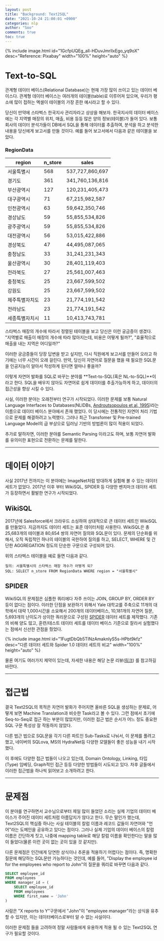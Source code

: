 ```yaml
---
layout: post
title: "Background: Text2SQL"
date: "2021-10-24 21:00:01 +0900"
categories: nlp
author: "Soo"
comments: true
toc: true
---
```


{% include image.html id="1GcfpUQEg_all-HDuvJmrIlxEgo_yq9oX" desc="Reference: Pixabay" width="100%" height="auto" %}

# Text-to-SQL

관계형 데이터 베이스(Relational Database)는 현재 가장 많이 쓰이고 있는 데이터 베이스다. 관계형 데이터 베이스는 여러개의 테이블(table)로 이루어져 있으며, 우리가 평소에 많이 접하는 엑셀이 테이블의 가장 흔한 예시라고 할 수 있다. 

당신이 만약에 스타벅스 한국지사 관리자라고 상상을 해보자. 한국지사의 데이터 베이스에는 각 지역별 매장의 위치, 매출, 비용 등등 많은 양의 정보(테이블)가 들어 있다. 보통 회사의 데이터 분석가들이 DB에서 SQL을 통해 데이터를 추출하여, 분석을 하고 분석한 내용을 당신에게 보고서를 만들 것이다. 예를 들어 보고서에서 다음과 같은 테이블을 보았다.

### RegionData

|region|n_store|sales|
|---|---|---|
|서울특별시|568|537,727,860,697|
|경기도|361|341,760,136,816|
|부산광역시|127|120,231,405,473|
|대구광역시|71|67,215,982,587|
|인천광역시|63|59,642,350,746|
|경상남도|59|55,855,534,826|
|광주광역시|59|55,855,534,826|
|대전광역시|56|53,015,422,886|
|경상북도|47|44,495,087,065|
|충청남도|33|31,241,231,343|
|울산광역시|30|28,401,119,403|
|전라북도|27|25,561,007,463|
|충청북도|25|23,667,599,502|
|강원도|25|23,667,599,502|
|제주특별자치도|23|21,774,191,542|
|전라남도|23|21,774,191,542|
|세종특별자치시|11|10,413,743,781|

스타벅스 매장의 개수에 따라서 정렬된 테이블을 보고 당신은 이런 궁금증이 생겼다. "지역별로 매출이 매장의 개수에 따라 많아지는데, 비용은 어떻게 될까?", "효율적으로 매출을 내는 지역은 어디일까?" 

이러한 궁금증들이 당장 답변을 받고 싶지만, 다시 직원에게 보고서를 만들어 오라고 하기에는 너무 시간이 오래 걸린다. 만약, 당신이 자연어로 질문을 했을 때 필요한 SQL문을 인공지능이 알아서 작성하게 된다면 얼마나 좋을까?

이렇게 자연어 발화를 SQL로 바꾸는 분야를 **Text-to-SQL(혹은 NL-to-SQL)**이라고 한다. SQL을 배우지 않아도 자연어로 쉽게 데이터를 추출가능하게 하고, 데이터의 접근성을 향상 시킬 수 있다. 

사실, 이러한 분야는 오래전부터 연구가 시작되었다. 이러한 문제를 보통 Natural Language Interfaces to Databases(NLIDBs, [Androutsopoulos et al, 1995](https://arxiv.org/abs/cmp-lg/9503016))라는 이름으로 데이터 베이스 분야에서 존재 했었다. 이 당시에는 전통적인 자연어 처리 기법으로 문제를 해결하려고 노력했다. 그러나 최근 Transfomer 및 Pre-trained Language Model의 급 부상으로 딥러닝 기반의 방법론이 많이 적용이 되었다.

추가로 말하자면, 이러한 분야를 Semantic Parsing 이라고도 하며, 보통 자연어 발화를 유의미한 표현으로 전환하는 문제를 말한다.

---

# 데이터 이야기

사실 2017년 전까지는 이 분야에는 ImageNet처럼 방대하게 실험해 볼 수 있는 데이터 세트가 없었다. 2017년 이후 부터 WikiSQL, SPIDER 등 다양한 벤치마크 데이터 세트가 등장하면서 활발한 연구가 시작되었다.

## WikiSQL

2017년에 Salesforce에서 크라우드 소싱하여 상대적으로 큰 데이터 세트인 WikiSQL를 만들었다. 지금까지도 데이터 세트는 표준 데이터처럼 사용한다. WikiSQL은 총 25,683개의 테이블과 80,654 쌍의 자연어 질의와 SQL문이 있다. 문제의 단순화를 위해서, 오직 독립적인 하나의 테이블의 국한하여 질의를 하고, SELECT, WHERE 및 간단한 AGGREGATION 정도의 단순한 구문으로 구성되어 있다. 

위의 스타벅스 테이블을 예로 들면 다음과 같다. 

```
질의: 서울특별시의 스타벅스 매장 개수가 어떻게 되?
SQL: SELECT n_store FROM RegionData WHERE region = "서울특별시"
```

## SPIDER

WikiSQL의 문제점은 심플한 쿼리에다 자주 쓰이는 JOIN, GROUP BY, ORDER BY 등이 없다는 점이다. 이러한 단점을 보완하기 위해서 Yale 대학교를 주축으로 11개의 대학에서 대략 1,000시간을 소요해서 200개의 데이터베이스, 10,181개의 자연어 질문, 5,693개의 난이도가 상이한 쿼리문으로 구성된 [SPIDER](https://yale-lily.github.io/spider) 데이터 세트를 제작했다. 기존의 비해 양도 많고, 훈련/테스트 데이터 세트를 데이터 베이스 기준으로 잘라서 실험했다는 점에서 신선한 관점을 줬었다.

{% include image.html id="1FugtDbQb5TINzAmaknIyS5s-HPbt9kfz" desc="다른 데이터 세트와 Spider 1.0 데이터 세트의 비교" width="100%" height="auto" %}

물론 여기도 여러가지 제약이 있는데, 자세한 내용은 해당 논문 리뷰([링크](https://github.com/simonjisu/Text2SQL/blob/main/MD/01.md)) 를 참고하길 바란다.

---

# 접근법

결국 Text2SQL의 목적은 자연어 발화가 주어지면 올바른 SQL을 생성하는 문제로, 어떻게 보면 Machine Translation과 비슷한 Task라고 볼 수 있다. 그런 점에서 초기에 Seq-to-Seq로 접근 하는 부분이 많았지만, 이러한 접근 법은 순서가 어느 정도 중요한 SQL 구문 특성상 잘 작동하지 않았다. 

다른 법근 법으로 SQL문을 각기 다른 파트인 Sub-Tasks로 나눠서, 이 문제를 풀려고 했고, 네이버의 SQLova, MS의 HydraNet등 다양한 모델들이 좋은 성능을 내기 시작했다. 

이 후에도 다양한 접근 법들이 나오고 있는데, Domain Ontology, Linking, 타입(Type) 임베딩, Graph적인 접근 등등 다양한 방법들이 시도되고 있다. 차후 글들에서 이러한 접근법을 하나씩 읽어보고 소개하려고 한다.

---

# 문제점

이 분야를 연구하면서 교수님으로부터 제일 많이 들었던 소리는 실제 기업의 데이터 베이스가 주어진 데이터 세트처럼 아름답지가 않다고 한다. 무슨 말인가 했는데, Text2SQL의 핵심중 하나는 사실 테이블의 칼럼 이름과 레코드 값들이 자연어와 "언어"라는 도메인을 공유하고 있다는 점이다. 그러나 실제 기업의 데이터 베이스의 칼럼 이름은 간단하게 짓고, 나중에 mapping table로 해당 칼럼 이름을 확인한다는 말을 많이 들었다(물론 이런 곳이 없는 곳이 있을 것 같지만).

다른 문제점은 인간에게 당연한 상식이나 추론을 적용하기 어렵다는 점이다. 즉, 명확한 질문에 해당하는 SQL문만 가능하다는 것인데, 예를 들어, "Display the employee id for the employees who report to John"의 질문을 쿼리로 바꾸면 다음과 같다. 

```sql
SELECT employee_id
FROM employees
WHERE manager_id = (
	SELECT employee_id
	FROM employees
	WHERE first_name = 'John'
)
```

사람은 "X reports to Y"구문에서 "John"이 "employee manager"라는 상식을 유추할 수 있지만, 이는 데이터베이스로부터 알 수 없는 사실이다. 

이러한 문제점 들을 고려하여 정말 사람들에게 유용하게 적용 될 수 있는 Text2SQL 연구가 필요할 것이다.